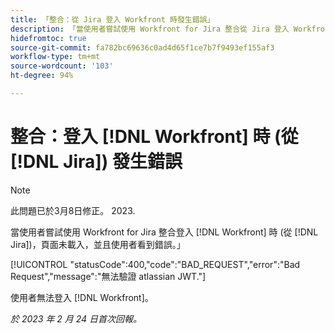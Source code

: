 ```yaml
---
title: 「整合：從 Jira 登入 Workfront 時發生錯誤」
description: 「當使用者嘗試使用 Workfront for Jira 整合從 Jira 登入 Workfront 時，頁面未載入，並且使用者看到錯誤。」
hidefromtoc: true
source-git-commit: fa782bc69636c0ad4d65f1ce7b7f9493ef155af3
workflow-type: tm+mt
source-wordcount: '103'
ht-degree: 94%

---
```



# 整合：登入 [!DNL Workfront] 時 (從 [!DNL Jira]) 發生錯誤

>[!NOTE]
>
>此問題已於3月8日修正。 2023.

當使用者嘗試使用 Workfront for Jira 整合登入 [!DNL Workfront] 時 (從 [!DNL Jira])，頁面未載入，並且使用者看到錯誤。」

[!UICONTROL &quot;statusCode&quot;:400,&quot;code&quot;:&quot;BAD_REQUEST&quot;,&quot;error&quot;:&quot;Bad Request&quot;,&quot;message&quot;:&quot;無法驗證 atlassian JWT.&quot;]

使用者無法登入 [!DNL Workfront]。

_於 2023 年 2 月 24 日首次回報。_

